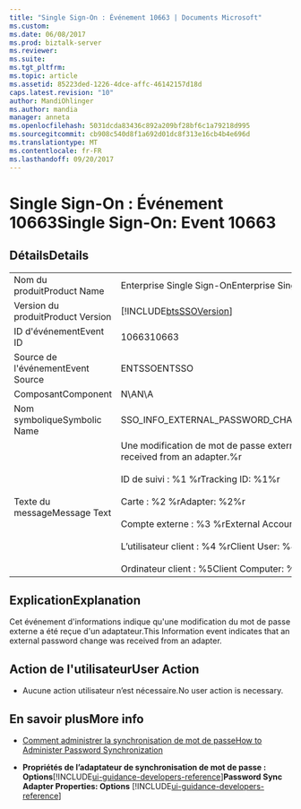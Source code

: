 ```yaml
---
title: "Single Sign-On : Événement 10663 | Documents Microsoft"
ms.custom: 
ms.date: 06/08/2017
ms.prod: biztalk-server
ms.reviewer: 
ms.suite: 
ms.tgt_pltfrm: 
ms.topic: article
ms.assetid: 85223ded-1226-4dce-affc-46142157d18d
caps.latest.revision: "10"
author: MandiOhlinger
ms.author: mandia
manager: anneta
ms.openlocfilehash: 5031dcda83436c892a209bf28bf6c1a79218d995
ms.sourcegitcommit: cb908c540d8f1a692d01dc8f313e16cb4b4e696d
ms.translationtype: MT
ms.contentlocale: fr-FR
ms.lasthandoff: 09/20/2017
---
```

# <a name="single-sign-on-event-10663"></a><span data-ttu-id="e4670-102">Single Sign-On : Événement 10663</span><span class="sxs-lookup"><span data-stu-id="e4670-102">Single Sign-On: Event 10663</span></span>
## <a name="details"></a><span data-ttu-id="e4670-103">Détails</span><span class="sxs-lookup"><span data-stu-id="e4670-103">Details</span></span>  
  
|||  
|-|-|  
|<span data-ttu-id="e4670-104">Nom du produit</span><span class="sxs-lookup"><span data-stu-id="e4670-104">Product Name</span></span>|<span data-ttu-id="e4670-105">Enterprise Single Sign-On</span><span class="sxs-lookup"><span data-stu-id="e4670-105">Enterprise Single Sign-On</span></span>|  
|<span data-ttu-id="e4670-106">Version du produit</span><span class="sxs-lookup"><span data-stu-id="e4670-106">Product Version</span></span>|[!INCLUDE[btsSSOVersion](../includes/btsssoversion-md.md)]|  
|<span data-ttu-id="e4670-107">ID d'événement</span><span class="sxs-lookup"><span data-stu-id="e4670-107">Event ID</span></span>|<span data-ttu-id="e4670-108">10663</span><span class="sxs-lookup"><span data-stu-id="e4670-108">10663</span></span>|  
|<span data-ttu-id="e4670-109">Source de l'événement</span><span class="sxs-lookup"><span data-stu-id="e4670-109">Event Source</span></span>|<span data-ttu-id="e4670-110">ENTSSO</span><span class="sxs-lookup"><span data-stu-id="e4670-110">ENTSSO</span></span>|  
|<span data-ttu-id="e4670-111">Composant</span><span class="sxs-lookup"><span data-stu-id="e4670-111">Component</span></span>|<span data-ttu-id="e4670-112">N\A</span><span class="sxs-lookup"><span data-stu-id="e4670-112">N\A</span></span>|  
|<span data-ttu-id="e4670-113">Nom symbolique</span><span class="sxs-lookup"><span data-stu-id="e4670-113">Symbolic Name</span></span>|<span data-ttu-id="e4670-114">SSO_INFO_EXTERNAL_PASSWORD_CHANGE_RECEIVED</span><span class="sxs-lookup"><span data-stu-id="e4670-114">SSO_INFO_EXTERNAL_PASSWORD_CHANGE_RECEIVED</span></span>|  
|<span data-ttu-id="e4670-115">Texte du message</span><span class="sxs-lookup"><span data-stu-id="e4670-115">Message Text</span></span>|<span data-ttu-id="e4670-116">Une modification de mot de passe externe a été reçue d'un adaptateur.%r</span><span class="sxs-lookup"><span data-stu-id="e4670-116">An external password change was received from an adapter.%r</span></span><br /><br /> <span data-ttu-id="e4670-117">ID de suivi : %1 %r</span><span class="sxs-lookup"><span data-stu-id="e4670-117">Tracking ID: %1%r</span></span><br /><br /> <span data-ttu-id="e4670-118">Carte : %2 %r</span><span class="sxs-lookup"><span data-stu-id="e4670-118">Adapter: %2%r</span></span><br /><br /> <span data-ttu-id="e4670-119">Compte externe : %3 %r</span><span class="sxs-lookup"><span data-stu-id="e4670-119">External Account: %3%r</span></span><br /><br /> <span data-ttu-id="e4670-120">L’utilisateur client : %4 %r</span><span class="sxs-lookup"><span data-stu-id="e4670-120">Client User: %4%r</span></span><br /><br /> <span data-ttu-id="e4670-121">Ordinateur client : %5</span><span class="sxs-lookup"><span data-stu-id="e4670-121">Client Computer: %5</span></span>|  
  
## <a name="explanation"></a><span data-ttu-id="e4670-122">Explication</span><span class="sxs-lookup"><span data-stu-id="e4670-122">Explanation</span></span>  
 <span data-ttu-id="e4670-123">Cet événement d'informations indique qu'une modification du mot de passe externe a été reçue d'un adaptateur.</span><span class="sxs-lookup"><span data-stu-id="e4670-123">This Information event indicates that an external password change was received from an  adapter.</span></span>  
  
## <a name="user-action"></a><span data-ttu-id="e4670-124">Action de l'utilisateur</span><span class="sxs-lookup"><span data-stu-id="e4670-124">User Action</span></span>  
  
-   <span data-ttu-id="e4670-125">Aucune action utilisateur n’est nécessaire.</span><span class="sxs-lookup"><span data-stu-id="e4670-125">No user action is necessary.</span></span>  
  
## <a name="more-info"></a><span data-ttu-id="e4670-126">En savoir plus</span><span class="sxs-lookup"><span data-stu-id="e4670-126">More info</span></span>
  
-   [<span data-ttu-id="e4670-127">Comment administrer la synchronisation de mot de passe</span><span class="sxs-lookup"><span data-stu-id="e4670-127">How to Administer Password Synchronization</span></span>](../core/how-to-administer-password-synchronization.md)  
  
-   <span data-ttu-id="e4670-128">**Propriétés de l’adaptateur de synchronisation de mot de passe : Options**[!INCLUDE[ui-guidance-developers-reference](../includes/ui-guidance-developers-reference.md)]</span><span class="sxs-lookup"><span data-stu-id="e4670-128">**Password Sync Adapter Properties: Options** [!INCLUDE[ui-guidance-developers-reference](../includes/ui-guidance-developers-reference.md)]</span></span>